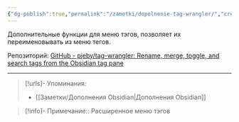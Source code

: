 ```yaml
---
{"dg-publish":true,"permalink":"/zametki/dopolnenie-tag-wrangler/","created":"2024-07-10 01:13","updated":"2024-09-23T22:36:15+03:00"}
---
```


Дополнительные функции для меню тэгов, позволяет их переименовывать из меню тегов.

Репозиторий: [GitHub - pjeby/tag-wrangler: Rename, merge, toggle, and search tags from the Obsidian tag pane](https://github.com/pjeby/tag-wrangler)

---
> [!urls]- Упоминания:
> - [[Заметки/Дополнения Obsidian\|Дополнения Obsidian]]

> [!info]-
> Примечание:: Расширенное меню тэгов